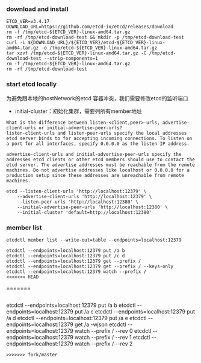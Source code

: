 ### download and install
```
ETCD_VER=v3.4.17
DOWNLOAD_URL=https://github.com/etcd-io/etcd/releases/download
rm -f /tmp/etcd-${ETCD_VER}-linux-amd64.tar.gz
rm -rf /tmp/etcd-download-test && mkdir -p /tmp/etcd-download-test
curl -L ${DOWNLOAD_URL}/${ETCD_VER}/etcd-${ETCD_VER}-linux-amd64.tar.gz -o /tmp/etcd-${ETCD_VER}-linux-amd64.tar.gz
tar xzvf /tmp/etcd-${ETCD_VER}-linux-amd64.tar.gz -C /tmp/etcd-download-test --strip-components=1
rm -f /tmp/etcd-${ETCD_VER}-linux-amd64.tar.gz
rm -rf /tmp/etcd-download-test
```
### start etcd locally
为避免跟本地的hostNetwork的etcd 容器冲突，我们需要修改etcd的监听端口
- initial-cluster：初始化集群，需要列所有member地址
```
What is the difference between listen-<client,peer>-urls, advertise-client-urls or initial-advertise-peer-urls?
listen-client-urls and listen-peer-urls specify the local addresses etcd server binds to for accepting incoming connections. To listen on a port for all interfaces, specify 0.0.0.0 as the listen IP address.

advertise-client-urls and initial-advertise-peer-urls specify the addresses etcd clients or other etcd members should use to contact the etcd server. The advertise addresses must be reachable from the remote machines. Do not advertise addresses like localhost or 0.0.0.0 for a production setup since these addresses are unreachable from remote machines.
```
```
etcd --listen-client-urls 'http://localhost:12379' \
    --advertise-client-urls 'http://localhost:12379' \
    --listen-peer-urls 'http://localhost:12380' \
    --initial-advertise-peer-urls 'http://localhost:12380' \
    --initial-cluster 'default=http://localhost:12380'
```
### member list
```
etcdctl member list --write-out=table --endpoints=localhost:12379
```
```
etcdctl --endpoints=localhost:12379 put /a b
etcdctl --endpoints=localhost:12379 put /c d
etcdctl --endpoints=localhost:12379 get --prefix /
etcdctl --endpoints=localhost:12379 get --prefix / --keys-only
etcdctl --endpoints=localhost:12379 watch --prefix /
<<<<<<< HEAD
```

=======

```
```
etcdctl --endpoints=localhost:12379 put /a b
etcdctl --endpoints=localhost:12379 put /a c
etcdctl --endpoints=localhost:12379 put /a d
etcdctl --endpoints=localhost:12379 put /a e
etcdctl --endpoints=localhost:12379 get /a -wjson
etcdctl --endpoints=localhost:12379 watch --prefix / --rev 0
etcdctl --endpoints=localhost:12379 watch --prefix / --rev 1
etcdctl --endpoints=localhost:12379 watch --prefix / --rev 2
```
>>>>>>> fork/master
